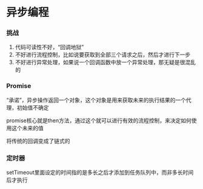# 异步编程

### 挑战

1. 代码可读性不好，“回调地狱”
2. 不好进行流程控制，比如说要获取到全部三个请求之后，然后才进行下一步
3. 不好进行异常处理，如果说一个回调函数中放一个异常处理，那无疑是很混乱的



### Promise

“承诺”，异步操作返回一个对象，这个对象是用来获取未来的执行结果的一个代理，初始值不确定

promise核心就是then方法，通过这个就可以进行有效的流程控制，来决定如何使用这个未来的值

将传统的回调变成了链式的



### 定时器

setTimeout里面设定的时间指的是多长之后才添加到任务队列中，而非多长时间后才执行



